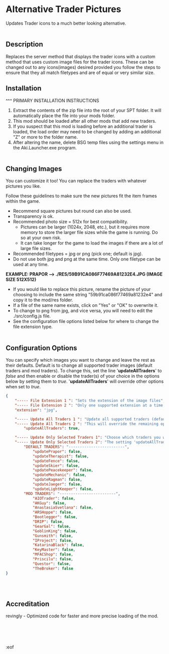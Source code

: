 # Alternative Trader Pictures
Updates Trader icons to a much better looking alternative.
<br></br>

## Description
Replaces the server method that displays the trader icons with a custom method that uses custom image files for the trader icons. These can be changed out to any icons(images) desired provided you follow the steps to ensure that they all match filetypes and are of equal or very similar size.


## Installation
^^^ PRIMARY INSTALLATION INSTRUCTIONS
  1. Extract the contents of the zip file into the root of your SPT folder. It will automatically place the file into your mods folder.
  2. This mod should be loaded after all other mods that add new traders.
  3. If you suspect that this mod is loading before an additional trader is loaded, the load order may need to be changed by adding an additional "Z" or more to the folder name.
  4. After altering the name, delete BSG temp files using the settings menu in the Aki.Launcher.exe program.
<br></br>

## Changing Images
You can customize it too! You can replace the traders with whatever pictures you like.

Follow these guidelines to make sure the new pictures fit the item frames within the game.
  * Recommend square pictures but round can also be used.
  * Transparency is ok.
  * Recommended photo size = 512x for best compatibility.
    * Pictures can be larger (1024x, 2048, etc.), but it requires more memory to store the larger file sizes while the game is running. Do so at your own risk.
    * It can take longer for the game to load the images if there are a lot of large file sizes.
  * Recommended filetypes = jpg or png (pick one; default is jpg).
  * Do not use both jpg and png at the same time. Only one filetype can be used at any time.

**EXAMPLE: PRAPOR --> ./RES/59B91CA086F77469A81232E4.JPG (IMAGE SIZE 512X512)**
  * If you would like to replace this picture, rename the picture of your choosing to include the same string "59b91ca086f77469a81232e4" and copy it to the mod/res folder.
  * If a file of the same name exists, click on "Yes" or "OK" to overwrite it.
  * To change to png from jpg, and vice versa, you will need to edit the ./src/config.js file.
  * See the configuration file options listed below for where to change the file extension type.
<br></br>

## Configuration Options
You can specify which images you want to change and leave the rest as their defaults. Default is to change all supported trader images (default traders and mod traders). To change this, set the line '**updateAllTraders**' to *false* and then enable or disable the trader(s) of your choice in the options below by setting them to *true*. '**updateAllTraders**' will override other options when set to *true*.
```json
{
    "----- File Extension 1 ": "Sets the extension of the image files",
    "----- File Extension 2 ": "Only one supported extension at a time.",
    "extension": "jpg",

    "----- Update All Traders 1 ": "Update all supported traders (default and mods)",
    "----- Update All Traders 2 ": "This will override the remaining options in this config",
        "updateAllTraders": true,

    "----- Update Only Selected Traders 1": "Choose which traders you want to update",
    "----- Update Only Selected Traders 2": "The setting 'updateAllTraders' must be set to false for these options to work",
        "DEFAULT TRADERS": "-------------------------",
            "updatePrapor": false,
            "updateTherapist": false,
            "updateFence": false,
            "updateSkier": false,
            "updatePeacekeeper": false,
            "updateMechanic": false,
            "updateRagman": false,
            "updateJaeger": false,
            "updateLightKeeper": false,
        "MOD TRADERS": "-------------------------",
            "AIOTrader": false,
            "AKGuy": false,
            "AnastasiaSvetlana": false,
            "ARSHoppe": false,
            "Bootlegger": false,
            "DRIP": false,
            "GearGal": false,
            "GoblinKing": false,
            "Gunsmith": false,
            "IProject": false,
            "KatarinaBlack": false,
            "KeyMaster": false,
            "MFACShop": false,
            "Priscilu": false,
            "Questor": false,
            "TheBroker": false
}
```
<br></br>

## Accreditation
revingly - Optimized code for faster and more precise loading of the mod.


<br></br>
<br></br>
:eof